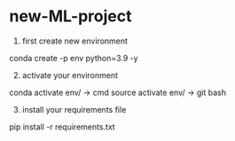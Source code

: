# new-ML-project
1. first create new environment

conda create -p env python=3.9 -y

2. activate your environment

conda activate env/ -> cmd
source activate env/ -> git bash

3. install your requirements file

pip install -r requirements.txt


